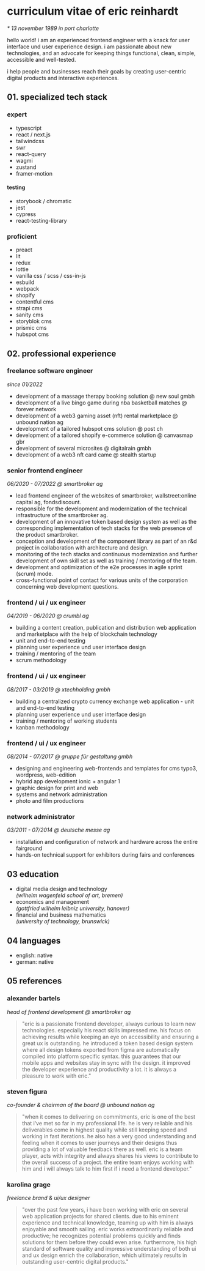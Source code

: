 # curriculum vitae of eric reinhardt

_\* 13 november 1989 in port charlotte_

hello world! i am an experienced frontend engineer with a knack for user interface und user experience design. i am passionate about new technologies, and an advocate for keeping things functional, clean, simple, accessible and well-tested.

i help people and businesses reach their goals by creating user-centric digital products and interactive experiences.

## 01. specialized tech stack

### expert

- typescript
- react / next.js
- tailwindcss
- swr
- react-query
- wagmi
- zustand
- framer-motion

#### testing

- storybook / chromatic
- jest
- cypress
- react-testing-library

### proficient

- preact
- lit
- redux
- lottie
- vanilla css / scss / css-in-js
- esbuild
- webpack
- shopify
- contentful cms
- strapi cms
- sanity cms
- storyblok cms
- prismic cms
- hubspot cms

## 02. professional experience

### freelance software engineer

_since 01/2022_

- development of a massage therapy booking solution @ new soul gmbh
- development of a live bingo game during nba basketball matches @ forever network
- development of a web3 gaming asset (nft) rental marketplace @ unbound nation ag
- development of a tailored hubspot cms solution @ post ch
- development of a tailored shopify e-commerce solution @ canvasmap gbr
- development of several microsites @ digitalrain gmbh
- development of a web3 nft card came @ stealth startup

### senior frontend engineer

_06/2020 - 07/2022 @ smartbroker ag_

- lead frontend engineer of the websites of smartbroker, wallstreet:online capital ag, fondsdiscount.
- responsible for the development and modernization of the technical infrastructure of the smartbroker ag.
- development of an innovative token based design system as well as the corresponding implementation of tech stacks for the web presence of the product smartbroker.
- conception and development of the component library as part of an r&d project in collaboration with architecture and design.
- monitoring of the tech stacks and continuous modernization and further development of own skill set as well as training / mentoring of the team.
- development and optimization of the e2e processes in agile sprint (scrum) mode.
- cross-functional point of contact for various units of the corporation concerning web development questions.

### frontend / ui / ux engineer

_04/2019 - 06/2020 @ crumbl ag_

- building a content creation, publication and distribution web application and marketplace with the help of blockchain technology
- unit and end-to-end testing
- planning user experience und user interface design
- training / mentoring of the team
- scrum methodology

### frontend / ui / ux engineer

_08/2017 - 03/2019 @ xtechholding gmbh_

- building a centralized crypto currency exchange web application - unit and end-to-end testing
- planning user experience und user interface design
- training / mentoring of working students
- kanban methodology

### frontend / ui / ux engineer

_08/2014 - 07/2017 @ gruppe für gestaltung gmbh_

- designing and engineering web-frontends and templates for cms typo3, wordpress, web-edition
- hybrid app development ionic + angular 1
- graphic design for print and web
- systems and network administration
- photo and film productions

### network administrator

_03/2011 - 07/2014 @ deutsche messe ag_

- installation and configuration of network and hardware across the entire fairground
- hands-on technical support for exhibitors during fairs and conferences

## 03 education

- digital media design and technology  
  _(wilhelm wagenfeld school of art, bremen)_
- economics and management  
  _(gottfried wilhelm leibniz university, hanover)_
- financial and business mathematics  
  _(university of technology, brunswick)_

## 04 languages

- english: native
- german: native

## 05 references

### alexander bartels

_head of frontend development @ smartbroker ag_

> "eric is a passionate frontend developer, always curious to learn new technologies. especially his react skills impressed me. his focus on achieving results while keeping an eye on accessibility and ensuring a great ux is outstanding. he introduced a token based design system where all design tokens exported from figma are automatically compiled into platform specific syntax. this guarantees that our mobile apps and websites stay in sync with the design. it improved the developer experience and productivity a lot. it is always a pleasure to work with eric."

### steven figura

_co-founder & chairman of the board @ unbound nation ag_

> "when it comes to delivering on commitments, eric is one of the best that i‘ve met so far in my professional life. he is very reliable and his deliverables come in highest quality while still keeping speed and working in fast iterations. he also has a very good understanding and feeling when it comes to user journeys and their designs thus providing a lot of valuable feedback there as well. eric is a team player, acts with integrity and always shares his views to contribute to the overall success of a project. the entire team enjoys working with him and i will always talk to him first if i need a frontend developer."

### karolina grage

_freelance brand & ui/ux designer_

> "over the past few years, i have been working with eric on several web application projects for shared clients. due to his eminent experience and technical knowledge, teaming up with him is always enjoyable and smooth sailing. eric works extraordinarily reliable and productive; he recognizes potential problems quickly and finds solutions for them before they could even arise. furthermore, his high standard of software quality and impressive understanding of both ui and ux design enrich the collaboration, which ultimately results in outstanding user-centric digital products."
